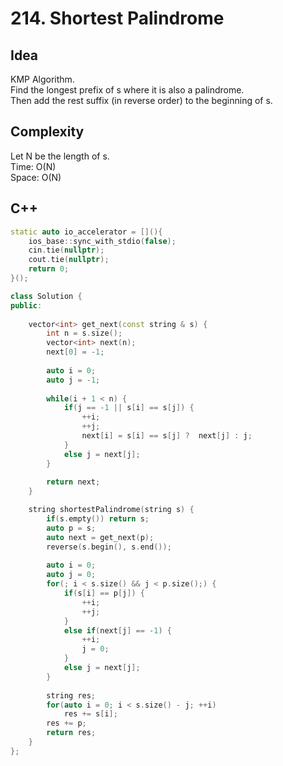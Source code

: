 # 214. Shortest Palindrome

## Idea
KMP Algorithm.  
Find the longest prefix of s where it is also a palindrome.  
Then add the rest suffix (in reverse order) to the beginning of s.  

## Complexity
Let N be the length of s.  
Time: O(N)  
Space: O(N)

## C++
```C++
static auto io_accelerator = [](){
    ios_base::sync_with_stdio(false);
    cin.tie(nullptr);
    cout.tie(nullptr);
    return 0;
}();

class Solution {
public:
    
    vector<int> get_next(const string & s) {
        int n = s.size();
        vector<int> next(n);
        next[0] = -1;
        
        auto i = 0;
        auto j = -1;
        
        while(i + 1 < n) {
            if(j == -1 || s[i] == s[j]) {
                ++i;
                ++j;
                next[i] = s[i] == s[j] ?  next[j] : j;
            }
            else j = next[j];
        }
        
        return next;
    }

    string shortestPalindrome(string s) {
        if(s.empty()) return s;
        auto p = s;
        auto next = get_next(p);
        reverse(s.begin(), s.end());
        
        auto i = 0;
        auto j = 0;
        for(; i < s.size() && j < p.size();) {
            if(s[i] == p[j]) {
                ++i;
                ++j;
            }
            else if(next[j] == -1) {
                ++i;
                j = 0;
            }
            else j = next[j];
        }
        
        string res;
        for(auto i = 0; i < s.size() - j; ++i)
            res += s[i];
        res += p;
        return res;
    }
};
```